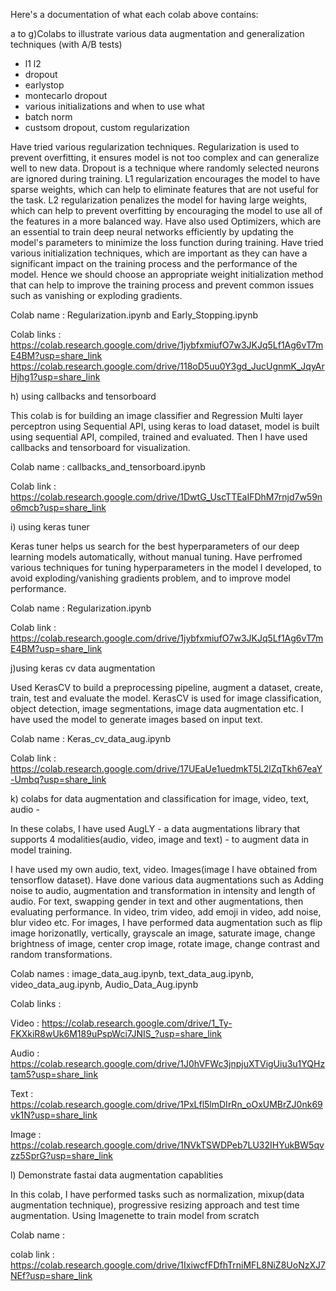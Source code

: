 Here's a documentation of what each colab above contains: 

a to g)Colabs to illustrate various data augmentation and generalization techniques (with A/B tests)
- l1 l2
- dropout
- earlystop
- montecarlo dropout
- various initializations and when to use what
- batch norm
- custsom dropout, custom regularization

Have tried various regularization techniques. Regularization is used to prevent overfitting, it ensures model is not too complex and can generalize well to new data.
Dropout is a technique where randomly selected neurons are ignored during training. L1 regularization encourages the model to have sparse weights, which can help to eliminate features that are not useful for the task. L2 regularization penalizes the model for having large weights, which can help to prevent overfitting by encouraging the model to use all of the features in a more balanced way.
Have also used Optimizers, which are an essential to train deep neural networks efficiently by updating the model's parameters to minimize the loss function during training.
Have tried various initialization techniques, which are important as they can have a significant impact on the training process and the performance of the model. Hence we should choose an appropriate weight initialization method that can help to improve the training process and prevent common issues such as vanishing or exploding gradients.

Colab name : Regularization.ipynb and Early_Stopping.ipynb

Colab links : 
https://colab.research.google.com/drive/1jybfxmiufO7w3JKJq5Lf1Ag6vT7mE4BM?usp=share_link
https://colab.research.google.com/drive/118oD5uu0Y3gd_JucUgnmK_JqyArHjhg1?usp=share_link

h) using callbacks and tensorboard 

This colab is for building an image classifier and Regression Multi layer perceptron using Sequential API, using keras to load dataset, model is built using sequential API, compiled, trained and evaluated. Then I have used callbacks and tensorboard for visualization.

Colab name : callbacks_and_tensorboard.ipynb

Colab link : https://colab.research.google.com/drive/1DwtG_UscTTEaIFDhM7rnjd7w59no6mcb?usp=share_link

i) using keras tuner

Keras tuner helps us search for the best hyperparameters of our deep learning models automatically, without manual tuning. Have perfromed various techniques for tuning hyperparameters in the model I developed, to avoid exploding/vanishing gradients problem, and to improve model performance.

Colab name : Regularization.ipynb

Colab link : https://colab.research.google.com/drive/1jybfxmiufO7w3JKJq5Lf1Ag6vT7mE4BM?usp=share_link

j)using keras cv data augmentation

Used KerasCV to build a preprocessing pipeline, augment a dataset, create, train, test and evaluate the model. KerasCV is used for image classification, object detection, image segmentations, image data augmentation etc. I have used the model to generate images based on input text.

Colab name : Keras_cv_data_aug.ipynb

Colab link : https://colab.research.google.com/drive/17UEaUe1uedmkT5L2lZqTkh67eaY-Umbq?usp=share_link

k) colabs for data augmentation and classification  for image, video, text, audio -

In these colabs, I have used AugLY - a data augmentations library that supports 4 modalities(audio, video, image and text) - to augment data in model training.

I have used my own audio, text, video. 
Images(image I have obtained from tensorflow dataset). 
Have done various data augmentations such as Adding noise to audio, augmentation and transformation in intensity and length of audio.
For text, swapping gender in text and other augmentations, then evaluating performance.
In video, trim video, add emoji in video, add noise, blur video etc. 
For images, I have performed data augmentation such as flip image horizonatlly, vertically, grayscale an image,  saturate image, change brightness of image, center crop image, rotate image, change contrast and random transformations. 

Colab names : image_data_aug.ipynb, text_data_aug.ipynb, video_data_aug.ipynb, Audio_Data_Aug.ipynb

Colab links : 

Video : https://colab.research.google.com/drive/1_Ty-FKXkiR8wUk6M189uPspWci7JNIS_?usp=share_link

Audio : https://colab.research.google.com/drive/1J0hVFWc3jnpjuXTVigUiu3u1YQHztam5?usp=share_link

Text : https://colab.research.google.com/drive/1PxLfl5lmDIrRn_oOxUMBrZJ0nk69vk1N?usp=share_link

Image : https://colab.research.google.com/drive/1NVkTSWDPeb7LU32IHYukBW5qvzz5SprG?usp=share_link

l) Demonstrate fastai data augmentation capablities 

In this colab, I have performed tasks such as normalization, mixup(data augmentation technique), progressive resizing approach and test time augmentation. Using Imagenette to train model from scratch

Colab name :

colab link : https://colab.research.google.com/drive/1IxiwcfFDfhTrniMFL8NiZ8UoNzXJ7NEf?usp=share_link

